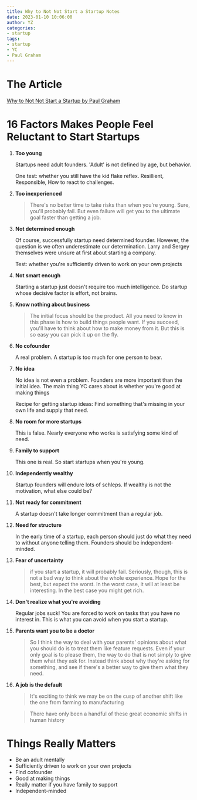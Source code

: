 ```yaml
---
title: Why to Not Not Start a Startup Notes
date: 2023-01-10 10:06:00
author: YZ
categories:
- startup
tags:
- startup
- YC
- Paul Graham
---
```


# The Article
[Why to Not Not Start a Startup by Paul Graham](http://www.paulgraham.com/notnot.html)

# 16 Factors Makes People Feel Reluctant to Start Startups

1. **Too young** 
   
   Startups need adult founders. 'Adult' is not defined by age, but behavior. 

   One test: whether you still have the kid flake reflex. Resillient, Responsible, How to react to challenges.

2. **Too inexperienced**
   
   > There's no better time to take risks than when you're young. Sure, you'll probably fail. But even failure will get you to the ultimate goal faster than getting a job.

3. **Not determined enough**
   
   Of course, successfully startup need determined founder. However, the question is we often underestimate our determination. Larry and Sergey themselves were unsure at first about starting a company.

   Test: whether you're sufficiently driven to work on your own projects

4. **Not smart enough**
   
   Starting a startup just doesn't require too much intelligence. Do startup whose decisive factor is effort, not brains. 

5. **Know nothing about business**
   
   >  The initial focus should be the product. All you need to know in this phase is how to build things people want. If you succeed, you'll have to think about how to make money from it. But this is so easy you can pick it up on the fly.

6. **No cofounder**
   
   A real problem. A startup is too much for one person to bear. 


7. **No idea**
   
   No idea is not even a problem. Founders are more important than the initial idea. The main thing YC cares about is whether you're good at making things

   Recipe for getting startup ideas: Find something that's missing in your own life and supply that need.  


8. **No room for more startups**
   
   This is false. Nearly everyone who works is satisfying some kind of need. 

9.  **Family to support**
    
    This one is real. So start startups when you're young.

10. **Independently wealthy**
    
    Startup founders will endure lots of schleps. If wealthy is not the motivation, what else could be?

11. **Not ready for commitment**
    
    A startup doesn't take longer commitment than a regular job. 

12. **Need for structure**
    
    In the early time of a startup, each person should just do what they need to without anyone telling them. Founders should be independent-minded.

13. **Fear of uncertainty**
    
    > if you start a startup, it will probably fail. Seriously, though, this is not a bad way to think about the whole experience. Hope for the best, but expect the worst. In the worst case, it will at least be interesting. In the best case you might get rich.

14. **Don't realize what you're avoiding**
    
    Regular jobs suck! You are forced to work on tasks that you have no interest in. This is what you can avoid when you start a startup.

15. **Parents want you to be a doctor**
    
     > So I think the way to deal with your parents' opinions about what you should do is to treat them like feature requests. Even if your only goal is to please them, the way to do that is not simply to give them what they ask for. Instead think about why they're asking for something, and see if there's a better way to give them what they need.

16. **A job is the default**
    
    > It's exciting to think we may be on the cusp of another shift like the one from farming to manufacturing

    > There have only been a handful of these great economic shifts in human history


# Things Really Matters

* Be an adult mentally
* Sufficiently driven to work on your own projects
* Find cofounder
* Good at making things
* Really matter if you have family to support
* Independent-minded

